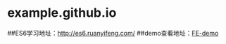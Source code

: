 # example.github.io
##ES6学习地址：http://es6.ruanyifeng.com/
##demo查看地址：[FE-demo](http://blog.csdn.net/zhibuguonicuo/article/details/60345715)
